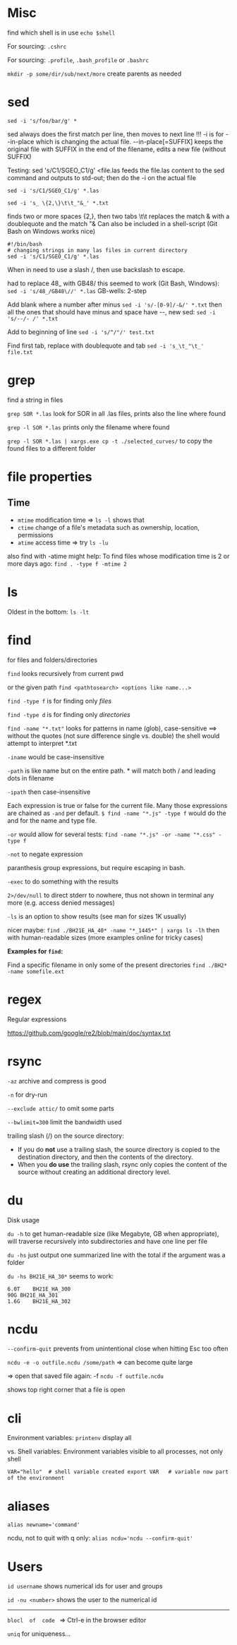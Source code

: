 # Misc

find which shell is in use `echo $shell`

For sourcing: `.cshrc`

For sourcing: `.profile`, `.bash_profile` or `.bashrc`

`mkdir -p some/dir/sub/next/more` create parents as needed

# sed

`sed -i 's/foo/bar/g' *`

sed always does the first match per line, then moves to next line
!!! -i is for --in-place which is changing the actual file. --in-place[=SUFFIX] keeps the original file with SUFFIX in the end of the filename, edits a new file (without SUFFIX)

Testing: sed 's/C1/SGEO_C1/g' <file.las feeds the file.las content to the sed command and outputs to std-out; then do the -i on the actual file

`sed -i 's/C1/SGEO_C1/g' *.las`

`sed -i 's_ \{2,\}\t\t_"&_' *.txt`

finds two or more spaces {2,}, then two tabs \t\t
replaces the match & with a doublequote and the match "&
Can also be included in a shell-script (Git Bash on Windows works nice)

```
#!/bin/bash
# changing strings in many las files in current directory
sed -i 's/C1/SGEO_C1/g' *.las
```
When in need to use a slash /, then use backslash to escape.

had to replace 48_ with GB48/
this seemed to work (Git Bash, Windows): `sed -i 's/48_/GB48\//' *.las`
GB-wells: 2-step

Add blank where a number after minus
`sed -i 's/-[0-9]/-&/' *.txt`
then all the ones that should have minus and space have --, new sed:
`sed -i 's/--/- /' *.txt`

Add to beginning of line `sed -i 's/^/"/' test.txt`

Find first tab, replace with doublequote and tab `sed -i 's_\t_"\t_' file.txt`

# grep 

find a string in files

`grep SOR *.las` look for SOR in all .las files, prints also the line where found

`grep -l SOR *.las` prints only the filename where found

`grep -l SOR *.las | xargs.exe cp -t ./selected_curves/` to copy the found files to a different folder

# file properties
## Time
* `mtime` modification time => `ls -l` shows that
* `ctime` change of a file's metadata such as ownership, location, permissions
* `atime` access time => try `ls -lu`

also find with -atime might help: To find files whose modification time is 2 or more days ago: `find . -type f -mtime 2`

# ls

Oldest in the bottom: `ls -lt`

# find

for files and folders/directories

`find` looks recursively from current pwd

or the given path `find <pathtosearch> <options like name...>`

`find -type f` is for finding only *files*

`find -type d` is for finding only *directories*

`find -name "*.txt"` looks for patterns in name (glob), case-sensitive
==> without the quotes (not sure difference single vs. double) the shell would attempt to interpret *.txt

`-iname` would be case-insensitive

`-path` is like name but on the entire path. * will match both / and leading dots in filename

`-ipath` then case-insensitive

Each expression is true or false for the current file. Many those expressions are chained as `-and` per default. `$ find -name "*.js" -type f` would do the and for the name and type file.

`-or` would allow for several tests: `find -name "*.js" -or -name "*.css" -type f`

`-not` to negate expression

paranthesis group expressions, but require escaping in bash.

`-exec` to do something with the results

`2>/dev/null` to direct stderr to nowhere, thus not shown in terminal any more (e.g. access denied messages)

`-ls` is an option to show results (see man for sizes 1K usually)

nicer maybe: `find ./BH21E_HA_40* -name "*_1445*" | xargs ls -lh` then with human-readable sizes (more examples online for tricky cases)

__Examples for `find`:__

Find a specific filename in only some of the present directories `find ./BH2* -name somefile.ext`

# regex

Regular expressions

<https://github.com/google/re2/blob/main/doc/syntax.txt>

# rsync

`-az` archive and compress is good

`-n`  for dry-run

`--exclude attic/` to omit some parts

`--bwlimit=300` limit the bandwidth used

trailing slash (/) on the source directory:
* If you do __not__ use a trailing slash, the source directory is copied to the destination directory, and then the contents of the directory.
* When you __do use__ the trailing slash, rsync only copies the content of the source without creating an additional directory level.

# du
Disk usage

`du -h` to get human-readable size (like Megabyte, GB when appropriate), will traverse recursively into subdirectories and have one line per file

`du -hs` just output one summarized line with the total if the argument was a folder

`du -hs BH21E_HA_30*` seems to work:
```
6.0T	BH21E_HA_300
90G	BH21E_HA_301
1.6G	BH21E_HA_302
```

# ncdu
`--confirm-quit` prevents from unintentional close when hitting Esc too often

`ncdu -e -o outfile.ncdu /some/path`
=> can become quite large

=> open that saved file again: -f
`ncdu -f outfile.ncdu`

shows top right corner that a file is open

# cli
Environment variables: `printenv` display all 

vs. Shell variables: Environment variables visible to all processes, not only shell

`VAR="hello"  # shell variable created
export VAR   # variable now part of the environment`

# aliases

`alias newname='command'`

ncdu, not to quit with q only: `alias ncdu='ncdu --confirm-quit'`


# Users

`id username` shows numerical ids for user and groups

`id -nu <number>` shows the user to the numerical id

------------------------------------------------------------

`blocl 
of 
code
` => Ctrl-e in the browser editor

`uniq` for uniqueness...
